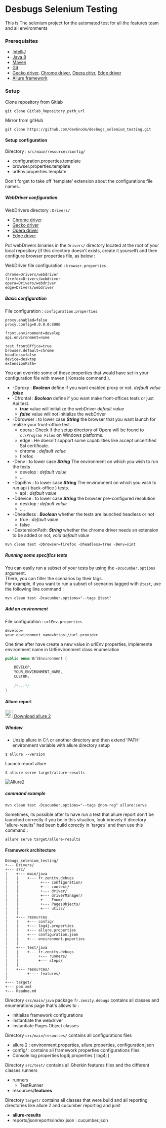 # Desbugs Selenium Testing

This is The selenium project for the automated test for all the features team and all environments

### Prerequisites

* [IntelliJ](https://www.jetbrains.com/fr-fr/idea/)
* [Java 8](http://www.oracle.com/technetwork/java/javase/downloads/jdk8-downloads-2133151.html)  
* [Maven](https://maven.apache.org/download.cgi)  
* [Git](https://git-scm.com/downloads)  
* [Gecko driver](https://github.com/mozilla/geckodriver/releases),  [Chrome driver](https://sites.google.com/a/chromium.org/chromedriver/downloads), [Opera drivr](https://github.com/operasoftware/operachromiumdriver/releases), [Edge driver](https://developer.microsoft.com/en-us/microsoft-edge/tools/webdriver/)
* [Allure framework](https://docs.qameta.io/allure/#_installing_a_commandline)  

### Setup

Clone repository from Gitlab

```  
git clone Gitlab_Repository_path_url  
```

Mirror from gitHub

```  
git clone https://github.com/devGnode/desbugs_selenium_testing.git
```

#### Setup configuration

Directory : ``src/main/resources/config/``

* configuration.properties.template
* browser.properties.template
* urlEnv.properties.template

Don't forget to take off 'template' extension about the configurations file names.

##### WebDriver configuration

WebDrivers directory : ``Drivers/`` 

+ [Chrome driver](https://sites.google.com/a/chromium.org/chromedriver/downloads)
+ [Gecko driver](https://github.com/mozilla/geckodriver/releases)
+ [Opera driver](https://github.com/operasoftware/operachromiumdriver/releases)
+ [Edge driver](https://developer.microsoft.com/en-us/microsoft-edge/tools/webdriver/)

Put webDrivers binaries in the ``Drivers/`` directory located at the root of your local repository (if this directory doesn't exists, create it yourself) and then
configure browser properties file, as below :

WebDriver file configuration : ``browser.properties``

```properties
chrome=Drivers/webdriver
firefox=Drivers/webdriver
opera=Drivers/webdriver
edge=Drivers/webdriver
```

##### Basic configuration

File configuration : ``configuration.properties``

```properties
proxy.enabled=false
proxy.config=0.0.0.0:8080

front.environment=develop
api.environment=none

test.frontOffice=true
browser.default=chrome
headless=false
device=desktop
extensionPath=
```

You can override some of these properties that would have set in your configuration file with maven ( Konsole command ).

- -Dproxy : ***Boolean*** define if you want enabled proxy or not. *default value* ***false***
- -Dfrontal : ***Boolean*** define if you want make  front-offices tests or just Api test. 
    * ***true*** value will initialize the webDriver *default value*
    * ***false*** value will not initialize the webDriver
- -Dbrowser : to lower case ***String*** the browser that you want launch for realize your front-office test.
    * opera : Check if the setup directory of Opera will be found to ``c:\Program Files`` on Windows platforms.
    * edge : He doesn't support some capabilities like accept uncertified Ssl certificate. 
    * chrome : *default value*
    * firefox
- -Denv : to lower case ***String*** The environment on which you wish to run the tests
    * develop : *default value*
    * ...
- -DapiEnv : to lower case ***String***   The environment on which you wish to run api ( back-office ) tests.
    * api : *default value*
- -Ddevice : to lower case ***String*** the browser pre-configured resolution 
    * desktop : *default value*
    * ....
- -Dheadless : ***Boolean*** whether the tests are launched headless or not
    * true : *default value*
    * false
- -DextensionPath: ***String*** whether the chrome driver needs an extension to be added or not, *void default value*   
    
```
mvn clean test -Dbrowser=firefox -Dheadless=true -Denv=sint
```    

##### Running some specifics tests  

You can easily run a subset of your tests by using the `-Dcucumber.options` argument.  
There, you can filter the scenarios by their tags.  
For example, if you want to run a subset of scenarios tagged with `@test`, use the following line command :  

```  
mvn clean test -Dcucumber.options="--tags @test"  
``` 

##### Add an environment

File configuration : ``urlEnv.properties``

```properties
develop=
your_environment_name=https://url.provider
```

One time after have create a new value in urlEnv properties, implemente environment name in UrlEnvironment class enumeration

```java
public enum UrlEnvironment {

    DEVELOP,
    YOUR_ENVIRONMENT_NAME,
    CUSTOM;
    
    /*...*/
}    
```


#### Allure report

[<img src="https://i.ibb.co/C171vPL/allure-icon.png" alt="allure-icon" border="0" width="25px"> Download allure 2 ](https://github.com/allure-framework/allure2/releases)


##### Window

+ Unzip allure in C:\ or another directory and then extend 'PATH' environment variable  with allure directory setup 

```
$ allure --version
```

Launch report allure 

```
$ allure serve target/allure-results
```


<img src="https://imgshare.io/images/2020/02/11/Alluureee.png" alt="Allure2" border="0">


##### command example

```
mvn clean test -Dcucumber.options="--tags @non-reg" allure:serve
```

Sometimes, its possible after to have run a test that allure report don't be launched correctly if you be in this situation, look brievely if directory 'allure-results" had been build corectly in 'target/' and then use this command :

```
allure serve target/allure-results
```

#### Framework architecture

```
Debugs_selenium_testing/
+--- Drivers/
+--- src/
|    +--- main/java
|    |    +--- fr.zenity.debugs
|    |          +--- configuration/
|    |          +--- context/
|    |          +--- driver/
|    |          +--- driverManager/
|    |          +--- Enum/
|    |          +--- PagesObjects/
|    |          +--- utils/
|    |
|    +--- resources
|    |    +--- config/      
|    |    +--- log4j.properties
|    |    +--- allure.properties
|    |    +--- configuration.json
|    |    +--- environment.poperties
|    |
|    +--- test/java
|    |    +--- fr.zenity.debugs
|    |         +--- runners/   
|    |         +--- steps/        
|    |
|    +--- resources/
|         +---- features/
|
+--- target/
+--- pom.xml
+--- Readme.md
```

Directory ``src/main/java`` package ``fr.zenity.debugs`` contains all classes and enumerations page that's allows to :
- initialize framework configurations
- instantiate the webdriver
- instantiate Pages Object classes

Directory ``src/main/resources/`` contains all configurations files
+ allure 2 : environment.properties, allure.properties, configuration.json
+ config/ : contains all framework properties configurations files
+ Console log properties log4j.properties ( log4j ) 

Directory ``src/test/`` contains all Gherkin features files and the different classes runners
+ runners
    + TestRunner 
+ resources/**features**

Directory ``target/`` contains all classes that were build and all reporting directories like allure 2 and cucumber reporting and junit
+ **allure-results**
+ reports/jsonreports/index.json : cucumber.json